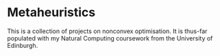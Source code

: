 # Metaheuristics
This is a collection of projects on nonconvex optimisation. It is thus-far populated with my Natural Computing coursework from the University of Edinburgh.
